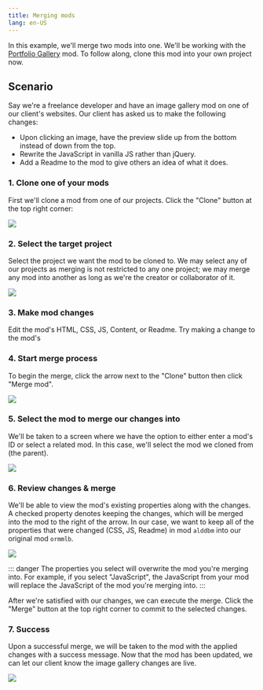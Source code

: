 ```yaml
---
title: Merging mods
lang: en-US
---
```


In this example, we'll merge two mods into one. We'll be working with the [Portfolio Gallery](https://anymod.com/mod/portfolio-gallery-allaml) mod. To follow along, clone this mod into your own project now.

## Scenario

Say we're a freelance developer and have an image gallery mod on one of our client's websites. Our client has asked us to make the following changes:

- Upon clicking an image, have the preview slide up from the bottom instead of down from the top.
- Rewrite the JavaScript in vanilla JS rather than jQuery.
- Add a Readme to the mod to give others an idea of what it does.

### 1. Clone one of your mods

First we'll clone a mod from one of our projects. Click the "Clone" button at the top right corner:

<img src="https://res.cloudinary.com/component/image/upload/v1568322002/guide/0-clone-mod.png">

### 2. Select the target project

Select the project we want the mod to be cloned to. We may select any of our projects as merging is not restricted to any one project; we may merge any mod into another as long as we're the creator or collaborator of it.

<img src="https://res.cloudinary.com/component/image/upload/v1568322002/guide/1-clone-mod.png">

### 3. Make mod changes

Edit the mod's HTML, CSS, JS, Content, or Readme. Try making a change to the mod's

### 4. Start merge process

To begin the merge, click the arrow next to the "Clone" button then click "Merge mod".

<img src="https://res.cloudinary.com/component/image/upload/v1568322002/guide/2-merge-mod.png">

### 5. Select the mod to merge our changes into

We'll be taken to a screen where we have the option to either enter a mod's ID or select a related mod. In this case, we'll select the mod we cloned from (the parent).

<img src="https://res.cloudinary.com/component/image/upload/v1568322002/guide/3-select-mod.png">

### 6. Review changes & merge

We'll be able to view the mod's existing properties along with the changes. A checked property denotes keeping the changes, which will be merged into the mod to the right of the arrow. In our case, we want to keep all of the properties that were changed (CSS, JS, Readme) in mod `alddbm` into our original mod `ormmlb`.

<img src="https://res.cloudinary.com/component/image/upload/v1568322002/guide/4-merge-overview.png">

::: danger
The properties you select will overwrite the mod you're merging into. For example, if you select "JavaScript", the JavaScript from your mod will replace the JavaScript of the mod you're merging into.
:::

After we're satisfied with our changes, we can execute the merge. Click the "Merge" button at the top right corner to commit to the selected changes.

### 7. Success

Upon a successful merge, we will be taken to the mod with the applied changes with a success message. Now that the mod has been updated, we can let our client know the image gallery changes are live.

<img src="https://res.cloudinary.com/component/image/upload/v1568322002/guide/5-merge-success.png">
